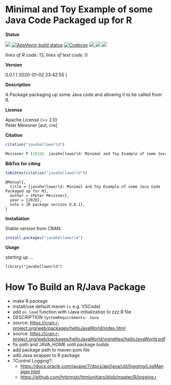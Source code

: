 
<!-- README.md is generated from README.Rmd. Please edit that file -->

<!-- -->

<!-- FILL OUT OPTIONS !!! -->

<!-- -->

<!-- -->

<!-- -->

# Minimal and Toy Example of some Java Code Packaged up for R

**Status**

<a href="https://travis-ci.org/petermeissner/javahelloworld"><img src="https://api.travis-ci.org/petermeissner/javahelloworld.svg?branch=master"><a/>
[![AppVeyor build
status](https://ci.appveyor.com/api/projects/status/github/petermeissner/javahelloworld?branch=master&svg=true)](https://ci.appveyor.com/project/petermeissner/javahelloworld)
<a href="https://codecov.io/gh/petermeissner/javahelloworld"><img src="https://codecov.io/gh/petermeissner/javahelloworld/branch/master/graph/badge.svg" alt="Codecov" /></a>
<a href="https://cran.r-project.org/package=javahelloworld">
<img src="http://www.r-pkg.org/badges/version/javahelloworld"> </a>
<img src="http://cranlogs.r-pkg.org/badges/grand-total/javahelloworld">
<img src="http://cranlogs.r-pkg.org/badges/javahelloworld">

*lines of R code:* 13, *lines of test code:* 0

**Version**

0.0.1 ( 2020-01-02 23:42:55 )

**Description**

A Package packaging up some Java code and allowing it to be called from
R.

**License**

Apache License (\>= 2.0) <br>Peter Meissner \[aut, cre\]

**Citation**

``` r
citation("javahelloworld")
```

``` r
Meissner P (2020). javahelloworld: Minimal and Toy Example of some Java Code Packaged up for R. R package version 0.0.1.
```

**BibTex for citing**

``` r
toBibtex(citation("javahelloworld"))
```

    @Manual{,
      title = {javahelloworld: Minimal and Toy Example of some Java Code Packaged up for R},
      author = {Peter Meissner},
      year = {2020},
      note = {R package version 0.0.1},
    }

**Installation**

Stable version from CRAN:

``` r
install.packages("javahelloworld")
```

<!-- Latest development version from Github: -->

<!-- ```{r, eval=FALSE} -->

<!-- devtools::install_github("user_name/repo_name") -->

<!-- ``` -->

**Usage**

*starting up …*

    library("javahelloworld")

# How To Build an R/Java Package

  - make R package
  - install/use default maven (+ e.g. VSCode)
  - add `on.load` function with rJava initialization to zzz.R file
  - DESCRIPTION `SystemRequirements: Java`
  - source:
    <https://cran.r-project.org/web/packages/helloJavaWorld/index.html>
  - source:
    <https://cran.r-project.org/web/packages/helloJavaWorld/vignettes/helloJavaWorld.pdf>
  - fix path and JAVA\_HOME until package builds
  - add package path to maven pom file
  - add Java wrapper to R package
  - ?Control Logging?:
      - <https://docs.oracle.com/javase/7/docs/api/java/util/logging/LogManager.html>
      - <https://github.com/hrbrmstr/htmlunitjars/blob/master/R/logging.r>
